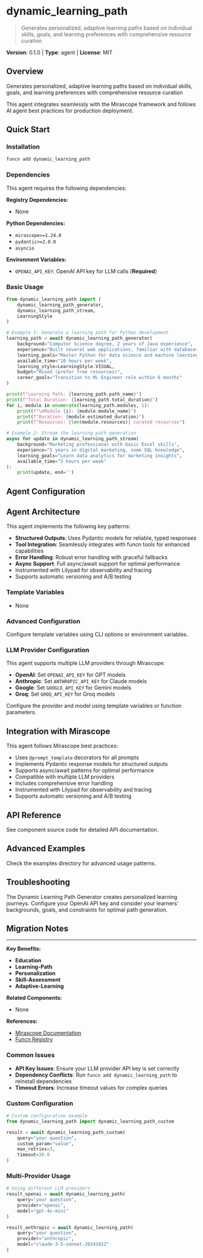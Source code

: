# dynamic_learning_path
> Generates personalized, adaptive learning paths based on individual skills, goals, and learning preferences with comprehensive resource curation

**Version**: 0.1.0 | **Type**: agent | **License**: MIT

## Overview

Generates personalized, adaptive learning paths based on individual skills, goals, and learning preferences with comprehensive resource curation

This agent integrates seamlessly with the Mirascope framework and follows AI agent best practices for production deployment.

## Quick Start

### Installation

```bash
funcn add dynamic_learning_path
```

### Dependencies

This agent requires the following dependencies:

**Registry Dependencies:**

- None

**Python Dependencies:**

- `mirascope>=1.24.0`
- `pydantic>=2.0.0`
- `asyncio`

**Environment Variables:**

- `OPENAI_API_KEY`: OpenAI API key for LLM calls (**Required**)

### Basic Usage

```python
from dynamic_learning_path import (
    dynamic_learning_path_generator,
    dynamic_learning_path_stream,
    LearningStyle
)

# Example 1: Generate a learning path for Python development
learning_path = await dynamic_learning_path_generator(
    background="Computer Science degree, 2 years of Java experience",
    experience="Built several web applications, familiar with databases",
    learning_goals="Master Python for data science and machine learning",
    available_time="10 hours per week",
    learning_style=LearningStyle.VISUAL,
    budget="Mixed (prefer free resources)",
    career_goals="Transition to ML Engineer role within 6 months"
)

print(f"Learning Path: {learning_path.path_name}")
print(f"Total Duration: {learning_path.total_duration}")
for i, module in enumerate(learning_path.modules, 1):
    print(f"\nModule {i}: {module.module_name}")
    print(f"Duration: {module.estimated_duration}")
    print(f"Resources: {len(module.resources)} curated resources")

# Example 2: Stream the learning path generation
async for update in dynamic_learning_path_stream(
    background="Marketing professional with basic Excel skills",
    experience="5 years in digital marketing, some SQL knowledge",
    learning_goals="Learn data analytics for marketing insights",
    available_time="5 hours per week"
):
    print(update, end='')
```

## Agent Configuration

## Agent Architecture

This agent implements the following key patterns:

- **Structured Outputs**: Uses Pydantic models for reliable, typed responses
- **Tool Integration**: Seamlessly integrates with funcn tools for enhanced capabilities
- **Error Handling**: Robust error handling with graceful fallbacks
- **Async Support**: Full async/await support for optimal performance
- Instrumented with Lilypad for observability and tracing
- Supports automatic versioning and A/B testing

### Template Variables

- None

### Advanced Configuration

Configure template variables using CLI options or environment variables.

### LLM Provider Configuration

This agent supports multiple LLM providers through Mirascope:

- **OpenAI**: Set `OPENAI_API_KEY` for GPT models
- **Anthropic**: Set `ANTHROPIC_API_KEY` for Claude models
- **Google**: Set `GOOGLE_API_KEY` for Gemini models
- **Groq**: Set `GROQ_API_KEY` for Groq models

Configure the provider and model using template variables or function parameters.

## Integration with Mirascope

This agent follows Mirascope best practices:

- Uses `@prompt_template` decorators for all prompts
- Implements Pydantic response models for structured outputs
- Supports async/await patterns for optimal performance
- Compatible with multiple LLM providers
- Includes comprehensive error handling
- Instrumented with Lilypad for observability and tracing
- Supports automatic versioning and A/B testing

## API Reference

See component source code for detailed API documentation.

## Advanced Examples

Check the examples directory for advanced usage patterns.

## Troubleshooting

The Dynamic Learning Path Generator creates personalized learning journeys. Configure your OpenAI API key and consider your learners' backgrounds, goals, and constraints for optimal path generation.

## Migration Notes

---

**Key Benefits:**

- **Education**
- **Learning-Path**
- **Personalization**
- **Skill-Assessment**
- **Adaptive-Learning**

**Related Components:**

- None

**References:**

- [Mirascope Documentation](https://mirascope.com)
- [Funcn Registry](https://github.com/funcn-ai/funcn)

### Common Issues

- **API Key Issues**: Ensure your LLM provider API key is set correctly
- **Dependency Conflicts**: Run `funcn add dynamic_learning_path` to reinstall dependencies
- **Timeout Errors**: Increase timeout values for complex queries

### Custom Configuration

```python
# Custom configuration example
from dynamic_learning_path import dynamic_learning_path_custom

result = await dynamic_learning_path_custom(
    query="your question",
    custom_param="value",
    max_retries=3,
    timeout=30.0
)
```

### Multi-Provider Usage

```python
# Using different LLM providers
result_openai = await dynamic_learning_path(
    query="your question",
    provider="openai",
    model="gpt-4o-mini"
)

result_anthropic = await dynamic_learning_path(
    query="your question",
    provider="anthropic",
    model="claude-3-5-sonnet-20241022"
)
```
